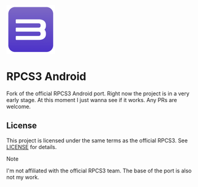 <img src="RPCS3_Logo.png" width="128" height="128" />

# RPCS3 Android

Fork of the official RPCS3 Android port. Right now the project is in a very early stage. At this moment I just wanna see if it works. Any PRs are welcome.

## License

This project is licensed under the same terms as the official RPCS3. See [LICENSE](LICENSE) for details.

> [!NOTE]
> I'm not affiliated with the official RPCS3 team. The base of the port is also not my work.
